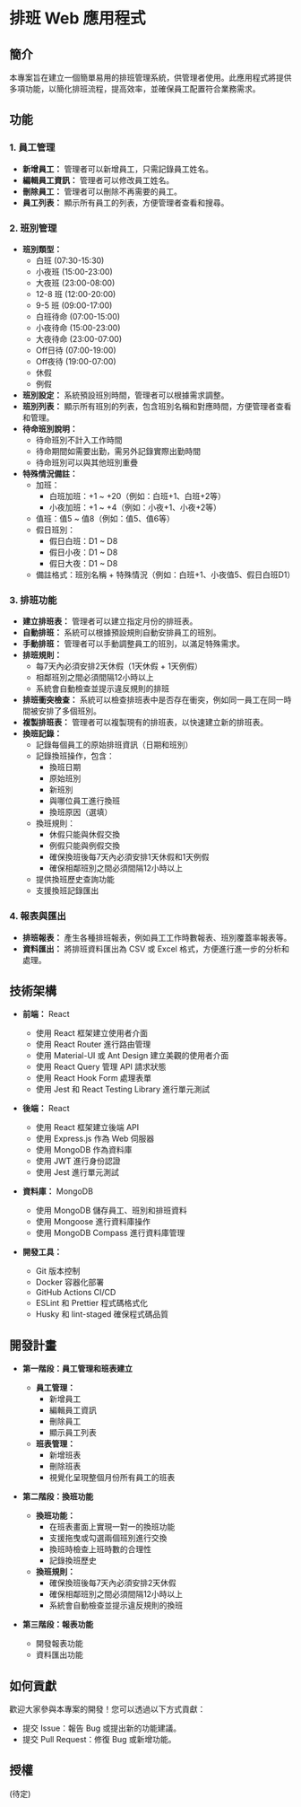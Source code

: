 # 排班 Web 應用程式

## 簡介

本專案旨在建立一個簡單易用的排班管理系統，供管理者使用。此應用程式將提供多項功能，以簡化排班流程，提高效率，並確保員工配置符合業務需求。

## 功能

### 1. 員工管理

*   **新增員工：** 管理者可以新增員工，只需記錄員工姓名。
*   **編輯員工資訊：** 管理者可以修改員工姓名。
*   **刪除員工：** 管理者可以刪除不再需要的員工。
*   **員工列表：** 顯示所有員工的列表，方便管理者查看和搜尋。

### 2. 班別管理

*   **班別類型：**
    *   白班 (07:30-15:30)
    *   小夜班 (15:00-23:00)
    *   大夜班 (23:00-08:00)
    *   12-8 班 (12:00-20:00)
    *   9-5 班 (09:00-17:00)
    *   白班待命 (07:00-15:00)
    *   小夜待命 (15:00-23:00)
    *   大夜待命 (23:00-07:00)
    *   Off日待 (07:00-19:00)
    *   Off夜待 (19:00-07:00)
    *   休假
    *   例假
*   **班別設定：** 系統預設班別時間，管理者可以根據需求調整。
*   **班別列表：** 顯示所有班別的列表，包含班別名稱和對應時間，方便管理者查看和管理。
*   **待命班別說明：**
    *   待命班別不計入工作時間
    *   待命期間如需要出勤，需另外記錄實際出勤時間
    *   待命班別可以與其他班別重疊
*   **特殊情況備註：**
    *   加班：
        *   白班加班：+1 ~ +20（例如：白班+1、白班+2等）
        *   小夜加班：+1 ~ +4（例如：小夜+1、小夜+2等）
    *   值班：值5 ~ 值8（例如：值5、值6等）
    *   假日班別：
        *   假日白班：D1 ~ D8
        *   假日小夜：D1 ~ D8
        *   假日大夜：D1 ~ D8
    *   備註格式：班別名稱 + 特殊情況（例如：白班+1、小夜值5、假日白班D1）

### 3. 排班功能

*   **建立排班表：** 管理者可以建立指定月份的排班表。
*   **自動排班：** 系統可以根據預設規則自動安排員工的班別。
*   **手動排班：** 管理者可以手動調整員工的班別，以滿足特殊需求。
*   **排班規則：**
    *   每7天內必須安排2天休假（1天休假 + 1天例假）
    *   相鄰班別之間必須間隔12小時以上
    *   系統會自動檢查並提示違反規則的排班
*   **排班衝突檢查：** 系統可以檢查排班表中是否存在衝突，例如同一員工在同一時間被安排了多個班別。
*   **複製排班表：** 管理者可以複製現有的排班表，以快速建立新的排班表。
*   **換班記錄：**
    *   記錄每個員工的原始排班資訊（日期和班別）
    *   記錄換班操作，包含：
        *   換班日期
        *   原始班別
        *   新班別
        *   與哪位員工進行換班
        *   換班原因（選填）
    *   換班規則：
        *   休假只能與休假交換
        *   例假只能與例假交換
        *   確保換班後每7天內必須安排1天休假和1天例假
        *   確保相鄰班別之間必須間隔12小時以上
    *   提供換班歷史查詢功能
    *   支援換班記錄匯出

### 4. 報表與匯出

*   **排班報表：** 產生各種排班報表，例如員工工作時數報表、班別覆蓋率報表等。
*   **資料匯出：** 將排班資料匯出為 CSV 或 Excel 格式，方便進行進一步的分析和處理。

## 技術架構

*   **前端：** React
    *   使用 React 框架建立使用者介面
    *   使用 React Router 進行路由管理
    *   使用 Material-UI 或 Ant Design 建立美觀的使用者介面
    *   使用 React Query 管理 API 請求狀態
    *   使用 React Hook Form 處理表單
    *   使用 Jest 和 React Testing Library 進行單元測試

*   **後端：** React
    *   使用 React 框架建立後端 API
    *   使用 Express.js 作為 Web 伺服器
    *   使用 MongoDB 作為資料庫
    *   使用 JWT 進行身份認證
    *   使用 Jest 進行單元測試

*   **資料庫：** MongoDB
    *   使用 MongoDB 儲存員工、班別和排班資料
    *   使用 Mongoose 進行資料庫操作
    *   使用 MongoDB Compass 進行資料庫管理

*   **開發工具：**
    *   Git 版本控制
    *   Docker 容器化部署
    *   GitHub Actions CI/CD
    *   ESLint 和 Prettier 程式碼格式化
    *   Husky 和 lint-staged 確保程式碼品質

## 開發計畫

*   **第一階段：員工管理和班表建立**
    *   **員工管理：**
        *   新增員工
        *   編輯員工資訊
        *   刪除員工
        *   顯示員工列表
    *   **班表管理：**
        *   新增班表
        *   刪除班表
        *   視覺化呈現整個月份所有員工的班表

*   **第二階段：換班功能**
    *   **換班功能：**
        *   在班表畫面上實現一對一的換班功能
        *   支援拖曳或勾選兩個班別進行交換
        *   換班時檢查上班時數的合理性
        *   記錄換班歷史
    *   **換班規則：**
        *   確保換班後每7天內必須安排2天休假
        *   確保相鄰班別之間必須間隔12小時以上
        *   系統會自動檢查並提示違反規則的換班

*   **第三階段：報表功能**
    *   開發報表功能
    *   資料匯出功能

## 如何貢獻

歡迎大家參與本專案的開發！您可以透過以下方式貢獻：

*   提交 Issue：報告 Bug 或提出新的功能建議。
*   提交 Pull Request：修復 Bug 或新增功能。

## 授權

(待定) 